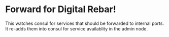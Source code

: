 # Forward for Digital Rebar!

This watches consul for services that should be forwarded to internal ports.
It re-adds them into consul for service availablity in the admin node.
